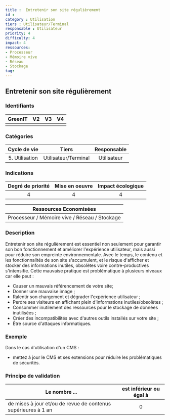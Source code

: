```yaml
---
title :  Entretenir son site régulièrement
id : 
category : Utilisation
tiers : Utilisateur/Terminal
responsable : Utilisateur
priority: 4
difficulty: 4
impact: 4
ressources:
- Processeur
- Mémoire vive
- Réseau
- Stockage
tag:
---
```

## Entretenir son site régulièrement

### Identifiants

| GreenIT |  V2  |  V3  |  V4  |
|:-------:|:----:|:----:|:----:|
|      |   |   |      |

### Catégories

| Cycle de vie |  Tiers  |  Responsable  |
|:---------:|:----:|:----:|
| 5. Utilisation | Utilisateur/Terminal | Utilisateur |

### Indications

| Degré de priorité |      Mise en oeuvre       |  Impact écologique    |
|:-------------------:|:-------------------------:|:---------------------:|
| 4 | 4 | 4 |

|Ressources Economisées                                      |
|:----------------------------------------------------------:|
|  Processeur / Mémoire vive / Réseau / Stockage  |

### Description

Entretenir son site régulièrement est essentiel non seulement pour garantir son bon fonctionnement et améliorer l'expérience utilisateur, mais aussi pour réduire son empreinte environnementale. Avec le temps, le contenu et les fonctionnalités de son site s'accumulent, et le risque d'afficher et stocker des informations inutiles, obsolètes voire contre-productives s'intensifie.
Cette mauvaise pratique est problématique à plusieurs niveaux car elle peut :

- Causer un mauvais référencement de votre site;
- Donner une mauvaise image ;
- Ralentir son chargement et dégrader l'expérience utilisateur ;
- Perdre ses visiteurs en affichant plein d'informations inutiles/obsolètes ;
- Consommer inutilement des ressources pour le stockage de données inutilisées ;
- Créer des incompatibilités avec d'autres outils installés sur votre site ;
- Être source d'attaques informatiques.

### Exemple

Dans le cas d'utilisation d'un CMS :
- mettez à jour le CMS et ses extensions pour réduire les problématiques de sécurités.

### Principe de validation

| Le nombre ... | est inférieur ou égal à |
| ------------- | :---------------------: |
| de mises à jour et/ou de revue de contenus supérieures à 1 an  | 0 |
